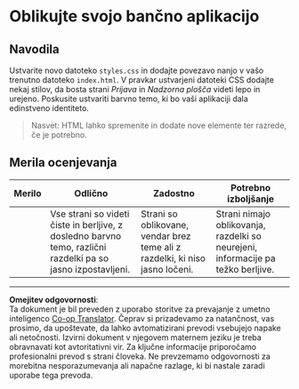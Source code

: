 <!--
CO_OP_TRANSLATOR_METADATA:
{
  "original_hash": "474f3ab1ee755ca980fc9104a0316e17",
  "translation_date": "2025-08-27T22:07:02+00:00",
  "source_file": "7-bank-project/2-forms/assignment.md",
  "language_code": "sl"
}
-->
# Oblikujte svojo bančno aplikacijo

## Navodila

Ustvarite novo datoteko `styles.css` in dodajte povezavo nanjo v vašo trenutno datoteko `index.html`. V pravkar ustvarjeni datoteki CSS dodajte nekaj stilov, da bosta strani *Prijava* in *Nadzorna plošča* videti lepo in urejeno. Poskusite ustvariti barvno temo, ki bo vaši aplikaciji dala edinstveno identiteto.

> Nasvet: HTML lahko spremenite in dodate nove elemente ter razrede, če je potrebno.

## Merila ocenjevanja

| Merilo   | Odlično                                                                                                                 | Zadostno                                                                      | Potrebno izboljšanje                                                                         |
| -------- | ----------------------------------------------------------------------------------------------------------------------- | ----------------------------------------------------------------------------- | -------------------------------------------------------------------------------------------- |
|          | Vse strani so videti čiste in berljive, z dosledno barvno temo, različni razdelki pa so jasno izpostavljeni.            | Strani so oblikovane, vendar brez teme ali z razdelki, ki niso jasno ločeni.  | Strani nimajo oblikovanja, razdelki so neurejeni, informacije pa težko berljive.             |

---

**Omejitev odgovornosti**:  
Ta dokument je bil preveden z uporabo storitve za prevajanje z umetno inteligenco [Co-op Translator](https://github.com/Azure/co-op-translator). Čeprav si prizadevamo za natančnost, vas prosimo, da upoštevate, da lahko avtomatizirani prevodi vsebujejo napake ali netočnosti. Izvirni dokument v njegovem maternem jeziku je treba obravnavati kot avtoritativni vir. Za ključne informacije priporočamo profesionalni prevod s strani človeka. Ne prevzemamo odgovornosti za morebitna nesporazumevanja ali napačne razlage, ki bi nastale zaradi uporabe tega prevoda.
